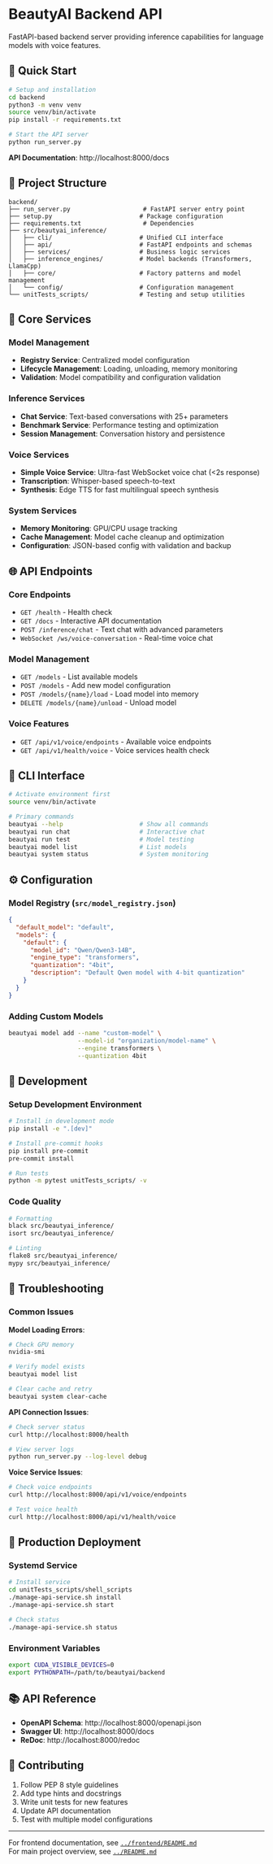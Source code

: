# BeautyAI Backend API

FastAPI-based backend server providing inference capabilities for language models with voice features.

## 🚀 Quick Start

```bash
# Setup and installation
cd backend
python3 -m venv venv
source venv/bin/activate
pip install -r requirements.txt

# Start the API server
python run_server.py
```

**API Documentation**: http://localhost:8000/docs

## 📁 Project Structure

```
backend/
├── run_server.py                    # FastAPI server entry point
├── setup.py                        # Package configuration
├── requirements.txt                 # Dependencies
├── src/beautyai_inference/
│   ├── cli/                        # Unified CLI interface
│   ├── api/                        # FastAPI endpoints and schemas
│   ├── services/                   # Business logic services
│   ├── inference_engines/          # Model backends (Transformers, LlamaCpp)
│   ├── core/                       # Factory patterns and model management
│   └── config/                     # Configuration management
└── unitTests_scripts/              # Testing and setup utilities
```

## 🔧 Core Services

### Model Management
- **Registry Service**: Centralized model configuration
- **Lifecycle Management**: Loading, unloading, memory monitoring
- **Validation**: Model compatibility and configuration validation

### Inference Services
- **Chat Service**: Text-based conversations with 25+ parameters
- **Benchmark Service**: Performance testing and optimization
- **Session Management**: Conversation history and persistence

### Voice Services
- **Simple Voice Service**: Ultra-fast WebSocket voice chat (<2s response)
- **Transcription**: Whisper-based speech-to-text
- **Synthesis**: Edge TTS for fast multilingual speech synthesis

### System Services
- **Memory Monitoring**: GPU/CPU usage tracking
- **Cache Management**: Model cache cleanup and optimization
- **Configuration**: JSON-based config with validation and backup

## 🌐 API Endpoints

### Core Endpoints
- `GET /health` - Health check
- `GET /docs` - Interactive API documentation
- `POST /inference/chat` - Text chat with advanced parameters
- `WebSocket /ws/voice-conversation` - Real-time voice chat

### Model Management
- `GET /models` - List available models
- `POST /models` - Add new model configuration
- `POST /models/{name}/load` - Load model into memory
- `DELETE /models/{name}/unload` - Unload model

### Voice Features
- `GET /api/v1/voice/endpoints` - Available voice endpoints
- `GET /api/v1/health/voice` - Voice services health check

## 🎯 CLI Interface

```bash
# Activate environment first
source venv/bin/activate

# Primary commands
beautyai --help                     # Show all commands
beautyai run chat                   # Interactive chat
beautyai run test                   # Model testing
beautyai model list                 # List models
beautyai system status              # System monitoring
```

## ⚙️ Configuration

### Model Registry (`src/model_registry.json`)
```json
{
  "default_model": "default",
  "models": {
    "default": {
      "model_id": "Qwen/Qwen3-14B",
      "engine_type": "transformers",
      "quantization": "4bit",
      "description": "Default Qwen model with 4-bit quantization"
    }
  }
}
```

### Adding Custom Models
```bash
beautyai model add --name "custom-model" \
                   --model-id "organization/model-name" \
                   --engine transformers \
                   --quantization 4bit
```

## 🔧 Development

### Setup Development Environment
```bash
# Install in development mode
pip install -e ".[dev]"

# Install pre-commit hooks
pip install pre-commit
pre-commit install

# Run tests
python -m pytest unitTests_scripts/ -v
```

### Code Quality
```bash
# Formatting
black src/beautyai_inference/
isort src/beautyai_inference/

# Linting
flake8 src/beautyai_inference/
mypy src/beautyai_inference/
```

## 🐛 Troubleshooting

### Common Issues

**Model Loading Errors**:
```bash
# Check GPU memory
nvidia-smi

# Verify model exists
beautyai model list

# Clear cache and retry
beautyai system clear-cache
```

**API Connection Issues**:
```bash
# Check server status
curl http://localhost:8000/health

# View server logs
python run_server.py --log-level debug
```

**Voice Service Issues**:
```bash
# Check voice endpoints
curl http://localhost:8000/api/v1/voice/endpoints

# Test voice health
curl http://localhost:8000/api/v1/health/voice
```

## 🚀 Production Deployment

### Systemd Service
```bash
# Install service
cd unitTests_scripts/shell_scripts
./manage-api-service.sh install
./manage-api-service.sh start

# Check status
./manage-api-service.sh status
```

### Environment Variables
```bash
export CUDA_VISIBLE_DEVICES=0
export PYTHONPATH=/path/to/beautyai/backend
```

## 📚 API Reference

- **OpenAPI Schema**: http://localhost:8000/openapi.json
- **Swagger UI**: http://localhost:8000/docs
- **ReDoc**: http://localhost:8000/redoc

## 🤝 Contributing

1. Follow PEP 8 style guidelines
2. Add type hints and docstrings
3. Write unit tests for new features
4. Update API documentation
5. Test with multiple model configurations

---

For frontend documentation, see [`../frontend/README.md`](../frontend/README.md)  
For main project overview, see [`../README.md`](../README.md)
